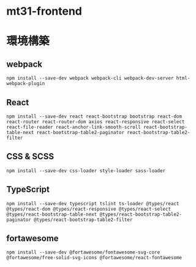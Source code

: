 # mt31-frontend

# 環境構築

## webpack

`npm install --save-dev webpack webpack-cli webpack-dev-server html-webpack-plugin`

## React

`npm install --save-dev react react-bootstrap bootstrap react-dom react-router react-router-dom axios react-responsive react-select react-file-reader react-anchor-link-smooth-scroll react-bootstrap-table-next react-bootstrap-table2-paginator react-bootstrap-table2-filter`

## CSS & SCSS

`npm install --save-dev css-loader style-loader sass-loader`

## TypeScript

`npm install --save-dev typescript tslint ts-loader @types/react @types/react-dom @types/react-responsive @types/react-select @types/react-bootstrap-table-next @types/react-bootstrap-table2-paginator @types/react-bootstrap-table2-filter`

## fortawesome

`npm install --save-dev @fortawesome/fontawesome-svg-core @fortawesome/free-solid-svg-icons @fortawesome/react-fontawesome`

